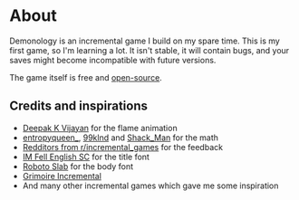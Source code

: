 # About

Demonology is an incremental game I build on my spare time. This is my first game, so I'm learning a lot. It isn't stable, it will contain bugs, and your saves might become incompatible with future versions.

The game itself is free and [open-source](https://github.com/agateblue/demonology).

## Credits and inspirations

- [Deepak K Vijayan](https://codepen.io/2xsamurai/pen/EKpYMg) for the flame animation
- [entropyqueen_](https://twitter.com/entropyqueen_), [99klnd](https://www.reddit.com/r/incremental_games/comments/99klnd/tutorial_and_questions_finding_cost_cumulative/) and [Shack_Man](https://www.reddit.com/r/incremental_games/comments/fxw3w2/comment/fmxexno/?context=3) for the math
- [Redditors from r/incremental_games](https://www.reddit.com/r/incremental_games/comments/uuza7h/demonology_an_html_game_about_souls_harvesting/) for the feedback
- [IM Fell English SC](https://fonts.google.com/specimen/IM+Fell+English+SC) for the title font
- [Roboto Slab](https://fonts.google.com/specimen/Roboto+Slab) for the body font
- [Grimoire Incremental](https://play.google.com/store/apps/details?id=com.dragonmegaliths.grimoire)
- And many other incremental games which gave me some inspiration